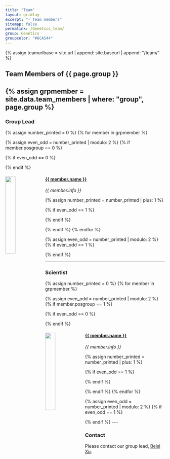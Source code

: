 ```yaml
---
title: "Team"
layout: gridlay
excerpt: "- Team members"
sitemap: false
permalink: /Genetics_team/
group: Genetics
groupcolor: "#6CA544"
---
```


{% assign teamurlbase = site.url | append: site.baseurl | append: "/team/" %}

## Team Members of {{ page.group }}

{% assign grpmember = site.data.team_members | where: "group", page.group %}
---

### Group Lead
{% assign number_printed = 0 %}
{% for member in grpmember %}

{% assign even_odd = number_printed | modulo: 2 %}
{% if member.posgroup == 0 %}

{% if even_odd == 0 %}
<div class="row">
{% endif %}

<div class="col-sm-6 clearfix">
  <a href="{{ teamurlbase }}{{ member.url }}" class="off">
  <img src="{{ site.url }}{{ site.baseurl }}/images/teampic/{{ member.photo }}" class="img-responsive" width="25%" style="float: left" />
  </a>
  <h4><a href="{{ teamurlbase }}{{ member.url }}" class="off">{{ member.name }}</a></h4>
  <i>{{ member.info }}</i>
</div>

{% assign number_printed = number_printed | plus: 1 %}

{% if even_odd == 1 %}
</div>
{% endif %}

{% endif %}
{% endfor %}

{% assign even_odd = number_printed | modulo: 2 %}
{% if even_odd == 1 %}
</div>
{% endif %}

---

### Scientist
{% assign number_printed = 0 %}
{% for member in grpmember %}

{% assign even_odd = number_printed | modulo: 2 %}
{% if member.posgroup == 1 %}

{% if even_odd == 0 %}
<div class="row">
{% endif %}

<div class="col-sm-6 clearfix">
  <a href="{{ teamurlbase }}{{ member.url }}" class="off">
  <img src="{{ site.url }}{{ site.baseurl }}/images/teampic/{{ member.photo }}" class="img-responsive" width="25%" style="float: left" />
  </a>
  <h4><a href="{{ teamurlbase }}{{ member.url }}" class="off">{{ member.name }}</a></h4>
  <i>{{ member.info }}</i>
</div>

{% assign number_printed = number_printed | plus: 1 %}

{% if even_odd == 1 %}
</div>
{% endif %}

{% endif %}
{% endfor %}

{% assign even_odd = number_printed | modulo: 2 %}
{% if even_odd == 1 %}
</div>
{% endif %}
---

### Contact
Please contact our group lead, <a href="mailto:beisi.xu#stjude.org">Beisi Xu</a>.

